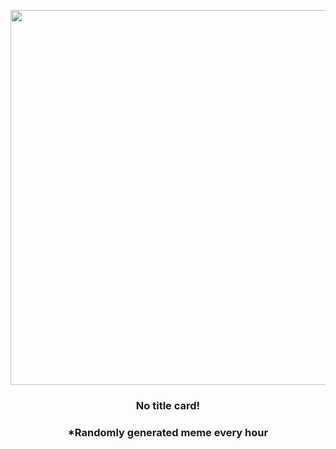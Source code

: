 <p align="center">
        <img src="https://i.redd.it/6dnrkrsjflc91.png" width="600" height="600">
        </p>
        <h3 align="center">No title card!</h3>
        <h3 align="center">*Randomly generated meme every hour</h3>
    